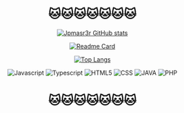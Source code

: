 <div align="center">

# 🐱🐱🐱🐱🐱🐱🐱

[![Jpmasr3r GitHub stats](https://github-readme-stats.vercel.app/api?username=Jpmasr3r&show_icons=true&theme=tokyonight)](https://github.com/Jpmasr3r/github-readme-stats)

[![Readme Card](https://github-readme-stats.vercel.app/api/pin/?username=Jpmasr3r&repo=beesmap&theme=tokyonight)](https://github.com/Jpmasr3r/CatEngine)

[![Top Langs](https://github-readme-stats.vercel.app/api/top-langs/?username=Jpmasr3r&theme=tokyonight&langs_count=3&layout=pie)](https://github.com/Jpmasr3r)

![Javascript](https://img.shields.io/badge/JavaScript-F7DF1E?style=for-the-badge&logo=javascript&logoColor=black)
![Typescript](https://img.shields.io/badge/TypeScript-007ACC?style=for-the-badge&logo=typescript&logoColor=white)
![HTML5](https://img.shields.io/badge/HTML5-E34F26?style=for-the-badge&logo=html5&logoColor=white)
![CSS](https://img.shields.io/badge/CSS3-1572B6?style=for-the-badge&logo=css3&logoColor=white)
![JAVA](https://img.shields.io/badge/Java-ED8B00?style=for-the-badge&logo=openjdk&logoColor=black)
![PHP](https://img.shields.io/badge/PHP-777BB4?style=for-the-badge&logo=php&logoColor=white)

# 🐱🐱🐱🐱🐱🐱🐱

</div>
